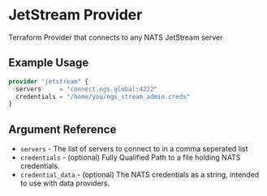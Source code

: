 # JetStream Provider

Terraform Provider that connects to any NATS JetStream server

## Example Usage

```terraform
provider "jetstream" {
  servers     = "connect.ngs.global:4222"
  credentials = "/home/you/ngs_stream_admin.creds"
}
```

## Argument Reference

 * `servers` - The list of servers to connect to in a comma seperated list
 * `credentials` - (optional) Fully Qualified Path to a file holding NATS credentials.
 * `credential_data` - (optional) The NATS credentials as a string, intended to use with data providers.

